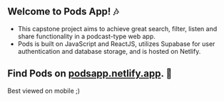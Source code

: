 ## Welcome to Pods App! 🎶

- This capstone project aims to achieve great search, filter, listen and share functionality in a podcast-type web app.
- Pods is built on JavaScript and ReactJS, utilizes Supabase for user authentication and database storage, and is hosted on Netlify.

## Find Pods on [podsapp.netlify.app](https://podsapp.netlify.app/). 🔮
Best viewed on mobile ;)


